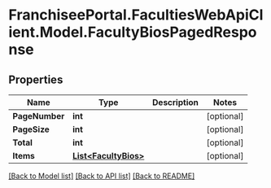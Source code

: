 # FranchiseePortal.FacultiesWebApiClient.Model.FacultyBiosPagedResponse

## Properties

Name | Type | Description | Notes
------------ | ------------- | ------------- | -------------
**PageNumber** | **int** |  | [optional] 
**PageSize** | **int** |  | [optional] 
**Total** | **int** |  | [optional] 
**Items** | [**List&lt;FacultyBios&gt;**](FacultyBios.md) |  | [optional] 

[[Back to Model list]](../README.md#documentation-for-models) [[Back to API list]](../README.md#documentation-for-api-endpoints) [[Back to README]](../README.md)

